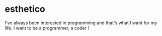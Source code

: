 # esthetico
I've always been interested in programming and that's what I want for my life. I want to be a programmer, a coder !
